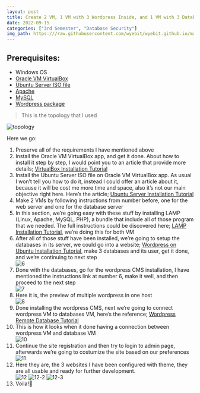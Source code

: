 ```yaml
---
layout: post
title: Create 2 VM, 1 VM with 3 Wordpress Inside, and 1 VM with 3 Databases Inside
date: 2022-09-15
categories: ["3rd Semester", "Database Security"]
img_path: https:///raw.githubusercontent.com/wyebit/wyebit.github.io/main/_posts/media/2022-09-15-create-2-VM-1-VM-with-3-wordpress%20inside-and-1-VM-with-3-databases-inside/
---
```


## Prerequisites:
- Windows OS
- [Oracle VM VirtualBox](https://www.virtualbox.org/wiki/Downloads) 
- [Ubuntu Server ISO file](https://ubuntu.com/download/server) 
- [Apache](https://directory.apache.org/studio/download/download-linux.html)
- [MySQL](https://dev.mysql.com/downloads/mysql/)
- [Wordpress package](https://wordpress.org/download/)  

> This is the topology that I used  

![topology](topology.png)

Here we go:
1.	Preserve all of the requirements I have mentioned above
2.	Install the Oracle VM VirtualBox app, and get it done. About how to install it step by step, I would point you to an article that provide more details; [VirtualBox Installation Tutorial](https://www.virtualbox.org/manual/ch02.html)
3.	Install the Ubuntu Server ISO file on Oracle VM VirtualBox app. As usual I won’t tell you how to do it, instead I could offer an article about it, because it will be cost me more time and space, also it’s not our main objective right here. Here’s the article; [Ubuntu Server Installation Tutorial](https://ubuntu.com/tutorials/install-ubuntu-server#1-overview)
4.	Make 2 VMs by following instructions from number before, one for the web server and one for the database server
5.	In this section, we’re going easy with these stuff by installing LAMP (Linux, Apache, MySQL, PHP), a bundle that include all of those program that we needed. The full instructions could be discovered here; [LAMP Installation Tutorial](https://www.digitalocean.com/community/tutorials/how-to-install-linux-apache-mysql-php-lamp-stack-on-ubuntu-22-04), we’re doing this for both VM
6.	After all of those stuff have been installed, we’re going to setup the databases in its server, we could go into a website; [Wordpress on Ubuntu Installation Tutorial](https://www.digitalocean.com/community/tutorials/install-wordpress-on-ubuntu), make 3 databases and its user, get it done, and we’re continuing to next step  
![6](6.png)
7.	Done with the databases, go for the wordpress CMS installation, I have mentioned the instructions link at number 6, make it well, and then proceed to the next step  
![7](7.png)
8.	Here it is, the preview of multiple wordpress in one host  
![8](8.png)
9.	Done installing the wordpress CMS, next we’re going to connect wordpress VM to databases VM, here’s the reference; [Wordpress Remote Database Tutorial](https://www.linode.com/docs/guides/configure-wordpress-remote-database/)
10.	This is how it looks when it done having a connection between wordpress VM and database VM  
![10](10.png)
11.	Continue the site registration and then try to login to admin page, afterwards we’re going to costumize the site based on our preferences  
![11](11.png)
12.	Here they are, the 3 websites I have been configured with theme, they are all usable and ready for further development.  
![12](12.png)
![12-2](12-2.png)
![12-3](12-3.png)
13.	Voila!👏

